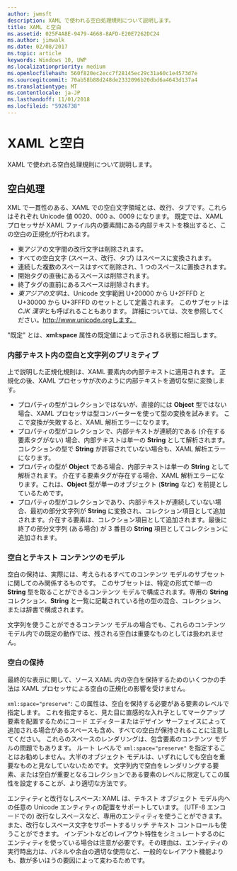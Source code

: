 ```yaml
---
author: jwmsft
description: XAML で使われる空白処理規則について説明します。
title: XAML と空白
ms.assetid: 025F4A8E-9479-4668-8AFD-E20E7262DC24
ms.author: jimwalk
ms.date: 02/08/2017
ms.topic: article
keywords: Windows 10, UWP
ms.localizationpriority: medium
ms.openlocfilehash: 560f820ec2ecc7f28145ec29c31a60c1e4573d7e
ms.sourcegitcommit: 70ab58b88d248de2332096b20dbd6a4643d137a4
ms.translationtype: MT
ms.contentlocale: ja-JP
ms.lasthandoff: 11/01/2018
ms.locfileid: "5926738"
---
```

# <a name="xaml-and-whitespace"></a>XAML と空白


XAML で使われる空白処理規則について説明します。

## <a name="whitespace-processing"></a>空白処理

XML で一貫性のある、XAML での空白文字領域とは、改行、タブです。これらはそれぞれ Unicode 値 0020、000 a、0009 になります。 既定では、XAML プロセッサが XAML ファイル内の要素間にある内部テキストを検出すると、この空白の正規化が行われます。

-   東アジアの文字間の改行文字は削除されます。
-   すべての空白文字 (スペース、改行、タブ) はスペースに変換されます。
-   連続した複数のスペースはすべて削除され、1 つのスペースに置換されます。
-   開始タグの直後にあるスペースは削除されます。
-   終了タグの直前にあるスペースは削除されます。
-   *東アジアの文字*は、Unicode 文字範囲 U+20000 から U+2FFFD と U+30000 から U+3FFFD のセットとして定義されます。 このサブセットは *CJK 漢字*とも呼ばれることもあります。 詳細については、次を参照してください。http://www.unicode.orgします。

"既定" とは、**xml:space** 属性の既定値によって示される状態に相当します。

### <a name="whitespace-in-inner-text-and-string-primitives"></a>内部テキスト内の空白と文字列のプリミティブ

上で説明した正規化規則は、XAML 要素内の内部テキストに適用されます。 正規化の後、XAML プロセッサが次のように内部テキストを適切な型に変換します。

-   プロパティの型がコレクションではないが、直接的には **Object** 型ではない場合、XAML プロセッサは型コンバーターを使って型の変換を試みます。 ここで変換が失敗すると、XAML 解析エラーになります。
-   プロパティの型がコレクションで、内部テキストが連続的である (介在する要素タグがない) 場合、内部テキストは単一の **String** として解析されます。 コレクションの型で **String** が許容されていない場合も、XAML 解析エラーになります。
-   プロパティの型が **Object** である場合、内部テキストは単一の **String** として解析されます。 介在する要素タグが存在する場合、XAML 解析エラーになります。これは、**Object** 型が単一のオブジェクト (**String** など) を前提としているためです。
-   プロパティの型がコレクションであり、内部テキストが連続していない場合、最初の部分文字列が **String** に変換され、コレクション項目として追加されます。介在する要素は、コレクション項目として追加されます。最後に終了の部分文字列 (ある場合) が 3 番目の **String** 項目としてコレクションに追加されます。

### <a name="whitespace-and-text-content-models"></a>空白とテキスト コンテンツのモデル

空白の保持は、実際には、考えられるすべてのコンテンツ モデルのサブセットに関してのみ関係するものです。 このサブセットは、特定の形式で単一の **String** 型を取ることができるコンテンツ モデルで構成されます。専用の **String** コレクション、**String** と一覧に記載されている他の型の混合、コレクション、または辞書で構成されます。

文字列を使うことができるコンテンツ モデルの場合でも、これらのコンテンツ モデル内での既定の動作では、残される空白は重要なものとしては扱われません。

### <a name="preserving-whitespace"></a>空白の保持

最終的な表示に関して、ソース XAML 内の空白を保持するためのいくつかの手法は XAML プロセッサによる空白の正規化の影響を受けません。

`xml:space="preserve"`: この属性は、空白を保持する必要がある要素のレベルで指定します。 これを指定すると、見た目に直感的な入れ子としてマークアップ要素を配置するためにコード エディターまたはデザイン サーフェイスによって追加される場合があるスペースも含め、すべての空白が保持されることに注意してください。 これらのスペースのレンダリングは、包含要素のコンテンツ モデルの問題でもあります。 ルート レベルで `xml:space="preserve"` を指定することはお勧めしません。大半のオブジェクト モデルは、いずれにしても空白を重要なものと見なしていないためです。 文字列内で空白をレンダリングする要素、または空白が重要となるコレクションである要素のレベルに限定してこの属性を設定することが、より適切な方法です。

エンティティと改行なしスペース: XAML は、テキスト オブジェクト モデル内への任意の Unicode エンティティの配置をサポートしています。 (UTF-8 エンコードでの) 改行なしスペースなど、専用のエンティティを使うことができます。 また、改行なしスペース文字をサポートするリッチ テキスト コントロールも使うことができます。 インデントなどのレイアウト特性をシミュレートするのにエンティティを使っている場合は注意が必要です。その理由は、エンティティの実行時出力は、パネルや余白の適切な使用など、一般的なレイアウト機能よりも、数が多いほうの要因によって変わるためです。

